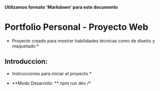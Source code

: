 **Utilizamos formato 'Markdown' para este documento**

# Portfolio Personal - Proyecto Web

- Proyecto creado para mostrar habilidades técnicas como de diseño y maquetado \*

## Introduccion:

- Instrucciones para iniciar el proyecto \*

- **Modo Desarrollo: ** npm run dev /\*
